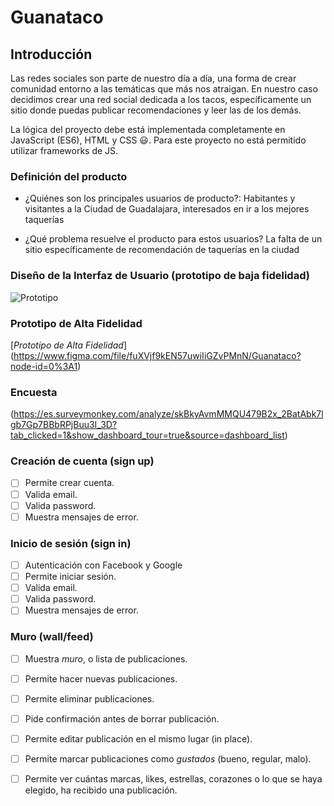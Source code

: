 # Guanataco

## Introducción

Las redes sociales son parte de nuestro día a día, una forma de crear comunidad entorno a las temáticas que más nos atraigan. En nuestro caso decidimos crear una red social dedicada a los tacos, específicamente un sitio donde puedas publicar recomendaciones y leer las de los demás. 

La lógica del proyecto debe está implementada completamente en JavaScript (ES6),
HTML y CSS :smiley:. Para este proyecto no está permitido utilizar
frameworks de JS.


### Definición del producto

* ¿Quiénes son los principales usuarios de producto?: Habitantes y visitantes a la Ciudad de Guadalajara, interesados en ir a los mejores taquerías 

* ¿Qué problema resuelve el producto para estos usuarios? La falta de un sitio específicamente de recomendación de taquerías en la ciudad 


### Diseño de la Interfaz de Usuario (prototipo de baja fidelidad)

![Prototipo](https://i.ibb.co/dgT568C/IMG-0546.jpg)


### Prototipo de Alta Fidelidad 

[_Prototipo de Alta Fidelidad_] (https://www.figma.com/file/fuXVjf9kEN57uwiIiGZvPMnN/Guanataco?node-id=0%3A1)

### Encuesta 

(https://es.surveymonkey.com/analyze/skBkyAvmMMQU479B2x_2BatAbk7lgb7Gp7BBbRPjBuu3I_3D?tab_clicked=1&show_dashboard_tour=true&source=dashboard_list)


### Creación de cuenta (sign up)

* [ ] Permite crear cuenta.
* [ ] Valida email.
* [ ] Valida password.
* [ ] Muestra mensajes de error.

### Inicio de sesión (sign in)

* [ ] Autenticación con Facebook y Google 
* [ ] Permite iniciar sesión.
* [ ] Valida email.
* [ ] Valida password.
* [ ] Muestra mensajes de error.

### Muro (wall/feed)

* [ ] Muestra _muro_, o lista de publicaciones.
* [ ] Permite hacer nuevas publicaciones.
* [ ] Permite eliminar publicaciones.
* [ ] Pide confirmación antes de borrar publicación.
* [ ] Permite editar publicación en el mismo lugar (in place).
* [ ] Permite marcar publicaciones como _gustados_ (bueno, regular, malo).
* [ ] Permite ver cuántas marcas, likes, estrellas, corazones o lo que se haya
  elegido, ha recibido una publicación.


